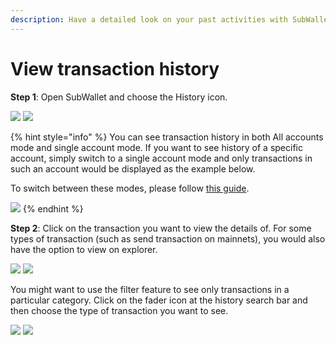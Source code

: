 ```yaml
---
description: Have a detailed look on your past activities with SubWallet
---
```


# View transaction history

**Step 1**: Open SubWallet and choose the History icon.

![](<../.gitbook/assets/image (12).png>) ![](<../.gitbook/assets/image (20).png>)

{% hint style="info" %}
You can see transaction history in both All accounts mode and single account mode. If you want to see history of a specific account, simply switch to a single account mode and only transactions in such an account would be displayed as the example below.&#x20;

To switch between these modes, please follow [this guide](account-management/switch-between-accounts-and-change-account-name.md).

![](<../.gitbook/assets/image (10).png>)
{% endhint %}

**Step 2**: Click on the transaction you want to view the details of. For some types of transaction (such as send transaction on mainnets), you would also have the option to view on explorer.



&#x20;![](<../.gitbook/assets/image (19).png>) ![](<../.gitbook/assets/image (13).png>)

You might want to use the filter feature to see only transactions in a particular category. Click on the fader icon at the history search bar and then choose the type of transaction you want to see.

![](<../.gitbook/assets/image (3).png>) ![](<../.gitbook/assets/image (21).png>)
